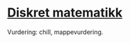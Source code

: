 # [Diskret matematikk](https://www.uia.no/studieplaner/topic/MA-180-G?year=2022) 

Vurdering: chill, mappevurdering.